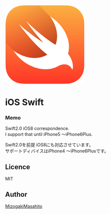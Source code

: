 ![Alt Text](https://github.com/TechResidence/SwiftTutorial/blob/master/Swift-logo.png)  

# iOS Swift

### Memo ###
Swift2.0
iOS8 correspondence.  
I support that until iPhone5 〜iPhone6Plus.  

Swift2.0を前提
iOS8にも対応させています。  
サポートディバイスはiPhone4 〜iPhone6Plusです。

## Licence

MIT

## Author

[MizogakiMasahito](https://github.com/MMasahito)
